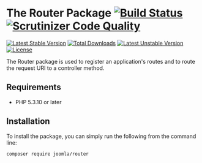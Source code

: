 # The Router Package [![Build Status](https://travis-ci.org/joomla-framework/router.png?branch=master)](https://travis-ci.org/joomla-framework/router) [![Scrutinizer Code Quality](https://scrutinizer-ci.com/g/joomla-framework/router/badges/quality-score.png?b=2.0-dev)](https://scrutinizer-ci.com/g/joomla-framework/router/?branch=2.0-dev)

[![Latest Stable Version](https://poser.pugx.org/joomla/router/v/stable)](https://packagist.org/packages/joomla/router)
[![Total Downloads](https://poser.pugx.org/joomla/router/downloads)](https://packagist.org/packages/joomla/router)
[![Latest Unstable Version](https://poser.pugx.org/joomla/router/v/unstable)](https://packagist.org/packages/joomla/router)
[![License](https://poser.pugx.org/joomla/router/license)](https://packagist.org/packages/joomla/router)

The Router package is used to register an application's routes and to route the request URI to a controller method.

## Requirements

* PHP 5.3.10 or later

## Installation

To install the package, you can simply run the following from the command line:
           
```sh
composer require joomla/router
```
